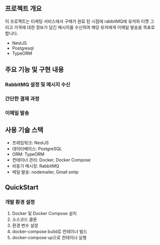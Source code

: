 ## 프로젝트 개요
이 프로젝트는 티케팅 서비스에서 구매가 완료 된 시점에 rabbitMQ에 유저와 티켓 그리고 가격에 대한 정보가 담긴 메시지를 수신하여 해당 유저에게 이메일 발송을 목표로 합니다. 

- NestJS
- Postgresql
- TypeORM

## 주요 기능 및 구현 내용

### RabbitMQ 설정 및 메시지 수신

### 간단한 결제 과정 

### 이메일 발송 

## 사용 기술 스택
- 프레임워크: NestJS
- 데이터베이스: PostgreSQL
- ORM: TypeORM
- 컨테이너 관리: Docker, Docker Compose
- 비동기 메시징: RabbitMQ
- 메일 발송: nodemailer, Gmail smtp

## QuickStart

### 개발 환경 설정
1. Docker 및 Docker Compose 설치
2. 소스코드 클론
3. 환경 변수 설정
4. docker-compose build로 컨테이너 빌드
5. docker-compose up으로 컨테이너 실행










